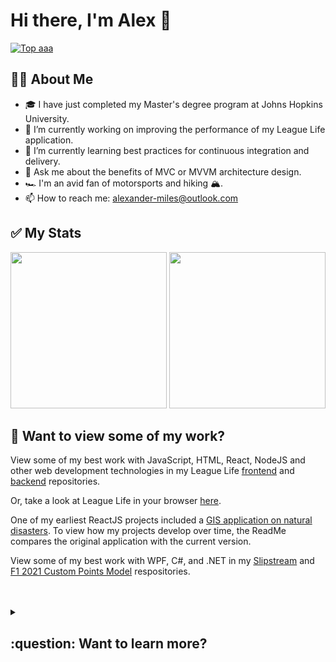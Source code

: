 # Hi there, I'm Alex 👋

[![Top aaa](https://img.shields.io/badge/LinkedIn-0077B5?style=for-the-badge&logo=linkedin&logoColor=white)](https://www.linkedin.com/in/alexander-nl-miles/)
  
## 	:technologist: About Me

- 🎓 I have just completed my Master's degree program at Johns Hopkins University.
- 🔭 I’m currently working on improving the performance of my League Life application.
- 🌱 I’m currently learning best practices for continuous integration and delivery.
- 💬 Ask me about the benefits of MVC or MVVM architecture design.
- :racing_car: I'm an avid fan of motorsports and hiking :mountain_snow:.
- 📫 How to reach me: alexander-miles@outlook.com

## :white_check_mark: My Stats

<div>
  
  <img height="250px" src="https://github-readme-stats.vercel.app/api?username=BiteSizeProblems&show_icons=true&hide_border=true&&count_private=true&include_all_commits=true" />
  
  <img height="250px" src="https://github-readme-stats.vercel.app/api/top-langs/?username=BiteSizeProblems" />
  
</div>

## :open_file_folder: Want to view some of my work?

View some of my best work with JavaScript, HTML, React, NodeJS and other web development technologies in my League Life [frontend](https://github.com/BiteSizeProblems/leaguelife-client-public) and [backend](https://github.com/BiteSizeProblems/leaguelife-server-public) repositories.

Or, take a look at League Life in your browser [here](https://leaguelife.net).

One of my earliest ReactJS projects included a [GIS application on natural disasters](https://github.com/BiteSizeProblems/Responsive-GIS-Web-App). To view how my projects develop over time, the ReadMe compares the original application with the current version.

View some of my best work with WPF, C#, and .NET in my [Slipstream](https://github.com/BiteSizeProblems/SlipStream) and [F1 2021 Custom Points Model](https://github.com/BiteSizeProblems/F1-2021-Custom-Points-Model) respositories.

<br/>
<br/>

<details>
<summary>
  <h2>:question: Want to learn more?</h2>
</summary>

## My Projects:

<div>

<br/>
  
  <h3>
    SlipStream   
    <img src="https://cdn.jsdelivr.net/gh/devicons/devicon/icons/csharp/csharp-original.svg" width="30" height="30"/>
    <img src="https://cdn.jsdelivr.net/gh/devicons/devicon/icons/dot-net/dot-net-plain-wordmark.svg" width="30" height="30"/>
  </h3>
 
  A Windows desktop application for esports drivers to view their telemetry and data in real-time.
  
  <br/>
  
  <h3>
    F1 2021 Custom Points Model   
    <img src="https://cdn.jsdelivr.net/gh/devicons/devicon/icons/csharp/csharp-original.svg" width="30" height="30"/>
    <img src="https://cdn.jsdelivr.net/gh/devicons/devicon/icons/dot-net/dot-net-plain-wordmark.svg" width="30" height="30"/>
  </h3>
  
  A windows desktop application built for a sim-racing client to display current points totals based on a custom design in real-time for teams of 5 drivers. 
  
  <br/>
  
  <h3>
    Natural Disasters GIS  
    <img src="https://cdn.jsdelivr.net/gh/devicons/devicon/icons/javascript/javascript-original.svg" width="30" height="30"/>
    <img src="https://cdn.jsdelivr.net/gh/devicons/devicon/icons/react/react-original-wordmark.svg" width="30" height="30"/>
  </h3>
  
  A Geographic Information System (GIS) web application that presents real-time data on natural disasters and global population metrics.
  
  <br/>
  
  <h3>
    League Life  
    <img src="https://cdn.jsdelivr.net/gh/devicons/devicon/icons/javascript/javascript-original.svg" width="30" height="30"/>
    <img src="https://cdn.jsdelivr.net/gh/devicons/devicon/icons/mongodb/mongodb-original.svg" width="30" height="30"/>
    <img src="https://cdn.jsdelivr.net/gh/devicons/devicon/icons/express/express-original.svg" width="30" height="30"/>
    <img src="https://cdn.jsdelivr.net/gh/devicons/devicon/icons/react/react-original-wordmark.svg" width="30" height="30"/>
    <img src="https://cdn.jsdelivr.net/gh/devicons/devicon/icons/nodejs/nodejs-original.svg" width="30" height="30"/>
  </h3>
  
  A full-stack web application using React, Node, and MongoDB where users can create their own searchable league, manage memberships, events, and results after registering an account.
  
  <br/>
  
</div>
  
## Other Tools & Technologies:
  
<div>
 
  #### Package Managers:
  <img src="https://cdn.jsdelivr.net/gh/devicons/devicon/icons/nuget/nuget-original-wordmark.svg" width="45" height="45"/>
  <img src="https://cdn.jsdelivr.net/gh/devicons/devicon/icons/npm/npm-original-wordmark.svg" width="45" height="45"/>
  
  #### Project Management Tools & Software:
  <img src="https://cdn.jsdelivr.net/gh/devicons/devicon/icons/visualstudio/visualstudio-plain-wordmark.svg" width="45" height="45"/>
  <img src="https://cdn.jsdelivr.net/gh/devicons/devicon/icons/vscode/vscode-original.svg" alt="vscode" width="45" height="45"/>
  <img src="https://cdn.jsdelivr.net/gh/devicons/devicon/icons/jira/jira-original-wordmark.svg" width="45" height="45"/>
  
  #### Deployment/Hosting Tools & Software:
  <img src="https://cdn.jsdelivr.net/gh/devicons/devicon/icons/googlecloud/googlecloud-original-wordmark.svg" width="45" height="45"/>
  <img src="https://cdn.jsdelivr.net/gh/devicons/devicon/icons/firebase/firebase-plain.svg" width="45" height="45"/>
  <img src="https://cdn.jsdelivr.net/gh/devicons/devicon/icons/digitalocean/digitalocean-original.svg" width="45" height="45"/>
  <img src="https://cdn.jsdelivr.net/gh/devicons/devicon/icons/webpack/webpack-plain-wordmark.svg" width="45" height="45"/>
  
  #### Miscellaneous:
  <img src="https://cdn.jsdelivr.net/gh/devicons/devicon/icons/html5/html5-original.svg" width="45" height="45"/>
  <img src="https://cdn.jsdelivr.net/gh/devicons/devicon/icons/css3/css3-original.svg" width="45" height="45"/>
  <img src="https://cdn.jsdelivr.net/gh/devicons/devicon/icons/jquery/jquery-plain-wordmark.svg" width="45" height="45"/>
  <img src="https://cdn.jsdelivr.net/gh/devicons/devicon/icons/discordjs/discordjs-original-wordmark.svg" width="45" height="45"/>
  
</div>

  <!-- While I enjoy building static websites with HTML, my best work has come from developing JSX components with React. Occasionally, I like to use Primeface's [PrimeReact](https://www.primefaces.org/primereact/setup/) component library to streamline my development and focus on the content and functionality that makes my applications unique. -->
  
  <br/>

## Several tools I hope to learn more about:
  
<div>
  
  <img src="https://cdn.jsdelivr.net/gh/devicons/devicon/icons/swift/swift-original-wordmark.svg" width="45" height="45"/>
  <img src="https://cdn.jsdelivr.net/gh/devicons/devicon/icons/docker/docker-plain-wordmark.svg" width="45" height="45"/>
  <img src="https://cdn.jsdelivr.net/gh/devicons/devicon/icons/flutter/flutter-original.svg" width="45" height="45"/>
  <img src="https://cdn.jsdelivr.net/gh/devicons/devicon/icons/graphql/graphql-plain.svg" width="45" height="45"/>
  <img src="https://cdn.jsdelivr.net/gh/devicons/devicon/icons/jenkins/jenkins-original.svg" width="45" height="45"/>
  <img src="https://cdn.jsdelivr.net/gh/devicons/devicon/icons/solidity/solidity-original.svg" width="45" height="45"/>
  <img src="https://cdn.jsdelivr.net/gh/devicons/devicon/icons/typescript/typescript-original.svg" width="45" height="45"/>
  <img src="https://cdn.jsdelivr.net/gh/devicons/devicon/icons/unrealengine/unrealengine-original-wordmark.svg" width="45" height="45"/>

</div>
